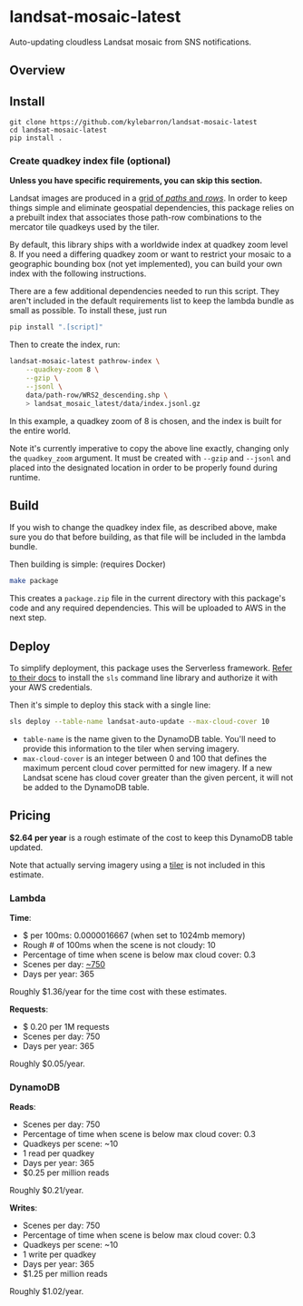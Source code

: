 # landsat-mosaic-latest

Auto-updating cloudless Landsat mosaic from SNS notifications.

## Overview

## Install

```
git clone https://github.com/kylebarron/landsat-mosaic-latest
cd landsat-mosaic-latest
pip install .
```

### Create quadkey index file (optional)

**Unless you have specific requirements, you can skip this section.**

Landsat images are produced in a [grid of _paths_ and
_rows_](https://landsat.gsfc.nasa.gov/wp-content/uploads/2013/01/wrs2.gif). In
order to keep things simple and eliminate geospatial dependencies, this package
relies on a prebuilt index that associates those path-row combinations to the
mercator tile quadkeys used by the tiler.

By default, this library ships with a worldwide index at quadkey zoom level 8.
If you need a differing quadkey zoom or want to restrict your mosaic to a
geographic bounding box (not yet implemented), you can build your own index with
the following instructions.

There are a few additional dependencies needed to run this script. They aren't
included in the default requirements list to keep the lambda bundle as small as
possible. To install these, just run

```bash
pip install ".[script]"
```

Then to create the index, run:

```bash
landsat-mosaic-latest pathrow-index \
    --quadkey-zoom 8 \
    --gzip \
    --jsonl \
    data/path-row/WRS2_descending.shp \
    > landsat_mosaic_latest/data/index.jsonl.gz
```

In this example, a quadkey zoom of 8 is chosen, and the index is built for the
entire world.

Note it's currently imperative to copy the above line exactly, changing only the
`quadkey_zoom` argument. It must be created with `--gzip` and `--jsonl` and
placed into the designated location in order to be properly found during
runtime.

## Build

If you wish to change the quadkey index file, as described above, make sure you
do that before building, as that file will be included in the lambda bundle.

Then building is simple: (requires Docker)

```bash
make package
```

This creates a `package.zip` file in the current directory with this package's
code and any required dependencies. This will be uploaded to AWS in the next
step.

## Deploy

To simplify deployment, this package uses the Serverless framework. [Refer to
their docs](https://serverless.com/framework/docs/getting-started/) to install
the `sls` command line library and authorize it with your AWS credentials.

Then it's simple to deploy this stack with a single line:

```bash
sls deploy --table-name landsat-auto-update --max-cloud-cover 10
```

- `table-name` is the name given to the DynamoDB table. You'll need to provide this information to the tiler when serving imagery.
- `max-cloud-cover` is an integer between 0 and 100 that defines the maximum percent cloud cover permitted for new imagery. If a new Landsat scene has cloud cover greater than the given percent, it will not be added to the DynamoDB table.

## Pricing

**\$2.64 per year** is a rough estimate of the cost to keep this DynamoDB table updated.

Note that actually serving imagery using a
[tiler](https://github.com/developmentseed/awspds-mosaic) is not included in
this estimate.

### Lambda

**Time**:

- \$ per 100ms: 0.0000016667 (when set to 1024mb memory)
- Rough # of 100ms when the scene is not cloudy: 10
- Percentage of time when scene is below max cloud cover: 0.3
- Scenes per day: [~750](https://www.usgs.gov/faqs/what-are-acquisition-schedules-landsat-satellites?qt-news_science_products=0#qt-news_science_products)
- Days per year: 365

Roughly \$1.36/year for the time cost with these estimates.

**Requests**:

- \$ 0.20 per 1M requests
- Scenes per day: 750
- Days per year: 365

Roughly \$0.05/year.

### DynamoDB

**Reads**:

- Scenes per day: 750
- Percentage of time when scene is below max cloud cover: 0.3
- Quadkeys per scene: ~10
- 1 read per quadkey
- Days per year: 365
- \$0.25 per million reads

Roughly \$0.21/year.

**Writes**:

- Scenes per day: 750
- Percentage of time when scene is below max cloud cover: 0.3
- Quadkeys per scene: ~10
- 1 write per quadkey
- Days per year: 365
- \$1.25 per million reads

Roughly \$1.02/year.
